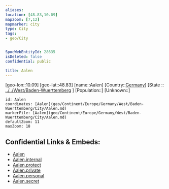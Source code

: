 ```yaml
---
aliases: 
location: [48.83,10.09]
mapzoom: [7,12] 
mapmarker: city 
type: City
tags:
- geo/City


SpocWebEntityId: 28635
isDeleted: false
confidential: public

title: Aalen
---
```

[geo-lon::10.09]
[geo-lat::48.83]
[name::Aalen]
[Country::[Germany](geo/Continent/Europe/Germany.md)]
[State :: [../../West/Baden-Wuerttemberg](../../West/Baden-Wuerttemberg) ]
[Population::]
[Unknown::]


```leaflet
id: Aalen
coordinates: [Aalen](geo/Continent/Europe/Germany/West/Baden-Wuerttemberg/City/Aalen.md)
markerFile: [Aalen](geo/Continent/Europe/Germany/West/Baden-Wuerttemberg/City/Aalen.md)
defaultZoom: 11 
maxZoom: 18
```


## Confidential Links & Embeds: 
- [Aalen](../../../../../../../../_public/geo/Continent/Europe/Germany/West/Baden-Wuerttemberg/City/Aalen.md) 
- [Aalen.internal](../../../../../../../../_internal/geo/Continent/Europe/Germany/West/Baden-Wuerttemberg/City/Aalen.internal.md) 
- [Aalen.protect](../../../../../../../../_protect/geo/Continent/Europe/Germany/West/Baden-Wuerttemberg/City/Aalen.protect.md) 
- [Aalen.private](../../../../../../../../_private/geo/Continent/Europe/Germany/West/Baden-Wuerttemberg/City/Aalen.private.md) 
- [Aalen.personal](../../../../../../../../_personal/geo/Continent/Europe/Germany/West/Baden-Wuerttemberg/City/Aalen.personal.md) 
- [Aalen.secret](../../../../../../../../_secret/geo/Continent/Europe/Germany/West/Baden-Wuerttemberg/City/Aalen.secret.md) 
